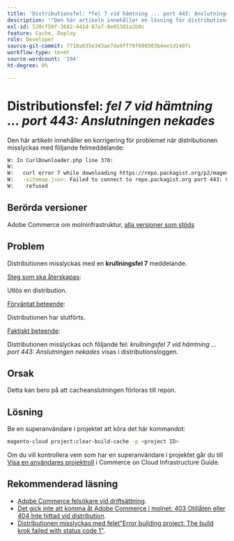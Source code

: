 ```yaml
---
title: 'Distributionsfel: *fel 7 vid hämtning ... port 443: Anslutningen nekades*'
description: '"Den här artikeln innehåller en lösning för distributionsfelet: *"fel 7 vid hämtning ... port 443: Anslutningen nekades"*."'
exl-id: 520cf50f-3682-441d-87a7-8e05301a2b0c
feature: Cache, Deploy
role: Developer
source-git-commit: 7718a835e343ae7da9ff79f690503b4ee1d140fc
workflow-type: tm+mt
source-wordcount: '194'
ht-degree: 0%

---
```


# Distributionsfel: *fel 7 vid hämtning ... port 443: Anslutningen nekades*

Den här artikeln innehåller en korrigering för problemet när distributionen misslyckas med följande felmeddelande:

```bash
W: In CurlDownloader.php line 370:
W:
W:   curl error 7 while downloading https://repo.packagist.org/p2/magento/module
W:   -sitemap.json: Failed to connect to repo.packagist.org port 443: Connection
W:    refused
```

## Berörda versioner

Adobe Commerce om molninfrastruktur, [alla versioner som stöds](https://www.adobe.com/content/dam/cc/en/legal/terms/enterprise/pdfs/Adobe-Commerce-Software-Lifecycle-Policy.pdf)

## Problem

Distributionen misslyckas med en **krullningsfel 7** meddelande.

<u>Steg som ska återskapas</u>:

Utlös en distribution.

<u>Förväntat beteende</u>:

Distributionen har slutförts.

<u>Faktiskt beteende</u>:

Distributionen misslyckas och följande fel: *krullningsfel 7 vid hämtning ... port 443: Anslutningen nekades* visas i distributionsloggen.

## Orsak

Detta kan bero på att cacheanslutningen förloras till repon.

## Lösning

Be en superanvändare i projektet att köra det här kommandot:

```bash
magento-cloud project:clear-build-cache -p <project ID>
```

Om du vill kontrollera vem som har en superanvändare i projektet går du till [Visa en användares projektroll](/docs/commerce-cloud-service/user-guide/project/user-access.html?lang=en#view-a-user’s-project-role) i Commerce on Cloud Infrastructure Guide.

## Rekommenderad läsning

* [Adobe Commerce felsökare vid driftsättning](/docs/commerce-knowledge-base/kb/troubleshooting/deployment/magento-deployment-troubleshooter.html).
* [Det gick inte att komma åt Adobe Commerce i molnet: 403 Otillåten eller 404 Inte hittad vid distribution](/docs/commerce-knowledge-base/kb/troubleshooting/deployment/magento-commerce-cloud-repo-could-not-be-accessed-403-forbidden-or-404-not-found-error-when-deploying.html).
* [Distributionen misslyckas med felet&quot;Error building project: The build krok failed with status code 1&quot;](/docs/commerce-knowledge-base/kb/troubleshooting/deployment/deployment-fails-with-error-building-project-the-build-hook-failed-with-status-code-1.html).

